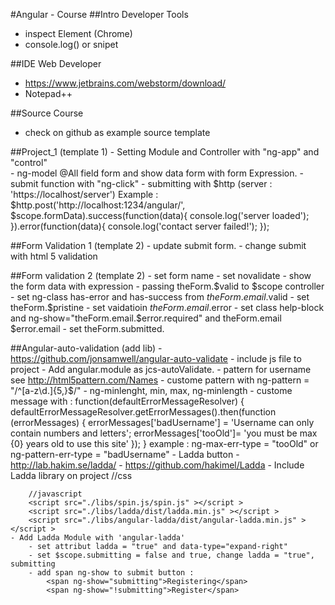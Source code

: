 #Angular - Course
##Intro Developer Tools
- inspect Element (Chrome)
- console.log() or snipet
 
##IDE Web Developer
- https://www.jetbrains.com/webstorm/download/
- Notepad++

##Source Course 
- check on github as example source template

##Project_1 (template 1)
	- Setting Module and Controller with "ng-app" and "control"  
	- ng-model @All field form and show data form with form Expression.
	- submit function with "ng-click"
	- submitting with $http (server : 'https://localhost/server')
		Example : 
			$http.post('http://localhost:1234/angular/', $scope.formData).success(function(data){
				console.log('server loaded');
			}).error(function(data){
				console.log('contact server failed!');
			});		

##Form Validation 1 (template 2)
	- update submit form.
	- change submit with html 5 validation

##Form validation 2 (template 2)
	- set form name 
	- set novalidate
	- show the form data with expression
	- passing theForm.$valid to $scope controller
	- set ng-class has-error and has-success from $theForm.email.$valid
	- set theForm.$pristine
	- set vaidatioin $theForm.email.$error
	- set class help-block and ng-show="theForm.email.$error.required" and theForm.email $error.email
	- set theForm.submitted.
	
##Angular-auto-validation (add lib)
	- https://github.com/jonsamwell/angular-auto-validate
	- include js file to project
	- Add angular.module as jcs-autoValidate.
	- pattern for username see http://html5pattern.com/Names
	- custome pattern with ng-pattern = "/^[a-z\d\.]{5,}$/"
	- ng-minlenght, min, max, ng-minlength
	- custome message with : 
		function(defaultErrorMessageResolver) {
		  defaultErrorMessageResolver.getErrorMessages().then(function (errorMessages) {
			  errorMessages['badUsername'] = 'Username can only contain numbers and letters';
			  errorMessages['tooOld']= 'you must be max {0} years old to use this site'
			});
		}
		example : ng-max-err-type = "tooOld" or ng-pattern-err-type = "badUsername"
	- Ladda button 
		- http://lab.hakim.se/ladda/
		- https://github.com/hakimel/Ladda
	- Include Ladda library on project
		//css
		<link href="./libs/ladda/dist/ladda-themeless.min.css" rel="stylesheet" >
		
		//javascript
		<script src="./libs/spin.js/spin.js" ></script >
		<script src="./libs/ladda/dist/ladda.min.js" ></script >
		<script src="./libs/angular-ladda/dist/angular-ladda.min.js" ></script >
	- Add Ladda Module with 'angular-ladda' 	
		- set attribut ladda = "true" and data-type="expand-right"
		- set $scope.submitting = false and true, change ladda = "true", submitting
		- add span ng-show to submit button : 
			<span ng-show="submitting">Registering</span>
			<span ng-show="!submitting">Register</span> 
			
	
		
	
	
